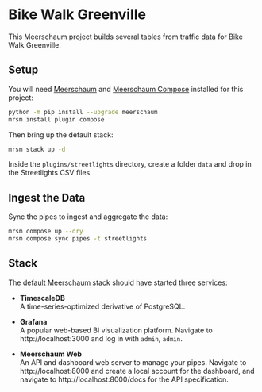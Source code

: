 # Bike Walk Greenville
This Meerschaum project builds several tables from traffic data for Bike Walk Greenville.

## Setup

You will need [Meerschaum](https://meerschaum.io) and [Meerschaum Compose](https://meerschaum.io/reference/compose/) installed for this project:

```bash
python -m pip install --upgrade meerschaum
mrsm install plugin compose
```

Then bring up the default stack:

```bash
mrsm stack up -d
```

Inside the `plugins/streetlights` directory, create a folder `data` and drop in the Streetlights CSV files.

## Ingest the Data

Sync the pipes to ingest and aggregate the data:

```bash
mrsm compose up --dry
mrsm compose sync pipes -t streetlights
```

## Stack

The [default Meerschaum stack](https://meerschaum.io/reference/stack/) should have started three services:

- **TimescaleDB**  
  A time-series-optimized derivative of PostgreSQL.

- **Grafana**  
  A popular web-based BI visualization platform. Navigate to http://localhost:3000 and log in with `admin`, `admin`.

- **Meerschaum Web**  
  An API and dashboard web server to manage your pipes. Navigate to http://localhost:8000 and create a local account for the dashboard, and navigate to http://localhost:8000/docs for the API specification.